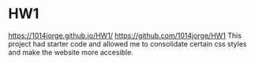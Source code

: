 # HW1
https://1014jorge.github.io/HW1/
https://github.com/1014jorge/HW1
This project had starter code and allowed me to consolidate certain css styles and make the website more accesible.
